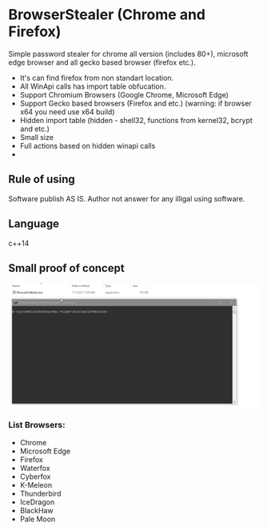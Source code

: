 # BrowserStealer (Chrome and Firefox)
Simple password stealer for chrome all version (includes 80+), microsoft edge browser and all gecko based browser (firefox etc.). 

- It's can find firefox from non standart location.
- All WinApi calls has import table obfucation.
- Support Chromium Browsers (Google Chrome, Microsoft Edge)
- Support Gecko based browsers (Firefox and etc.) (warning: if browser x64 you need use x64 build)
- Hidden import table (hidden - shell32, functions from kernel32, bcrypt and etc.)
- Small size
- Full actions based on hidden winapi calls
- 
## Rule of using
Software publish AS IS. Author not answer for any illigal using software.

## Language
c++14

## Small proof of concept

![alt text](https://raw.githubusercontent.com/SaulBerrenson/BrowserStealer/main/miscs/proof/DOoS5hYVlu.gif)

### List Browsers:

- Chrome
- Microsoft Edge
- Firefox
- Waterfox
- Cyberfox
- K-Meleon
- Thunderbird
- IceDragon
- BlackHaw
- Pale Moon

